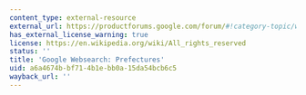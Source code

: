 ```yaml
---
content_type: external-resource
external_url: https://productforums.google.com/forum/#!category-topic/websearch/finding-stuff-on-google/_9yJrzRf9J8
has_external_license_warning: true
license: https://en.wikipedia.org/wiki/All_rights_reserved
status: ''
title: 'Google Websearch: Prefectures'
uid: a6a4674b-bf71-4b1e-bb0a-15da54bcb6c5
wayback_url: ''
---
```

